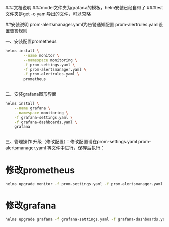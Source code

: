 ###文档说明
###model文件夹为grafana的模板，helm安装已经自带了
###test文件夹是get -o yaml导出的文件，可以忽略


##安装说明
prom-alertsmanager.yaml为告警通知配置
prom-alertrules.yaml设置告警规则


一、安装配置prometheus

``` bash
helms install \
        --name monitor \
        --namespace monitoring \
        -f prom-settings.yaml \
        -f prom-alertsmanager.yaml \
        -f prom-alertrules.yaml \
        prometheus
 
```	  
二、安装grafana图形界面

``` bash
helms install \
	--name grafana \
	--namespace monitoring \
	-f grafana-settings.yaml \
	-f grafana-dashboards.yaml \
	grafana
 
```	  

三、管理操作
升级（修改配置）：修改配置请在prom-settings.yaml prom-alertsmanager.yaml 等文件中进行，保存后执行：
# 修改prometheus
``` bash
helms upgrade monitor -f prom-settings.yaml -f prom-alertsmanager.yaml -f prom-alertrules.yaml prometheus
```
# 修改grafana
``` bash
helms upgrade grafana -f grafana-settings.yaml -f grafana-dashboards.yaml grafana
```

